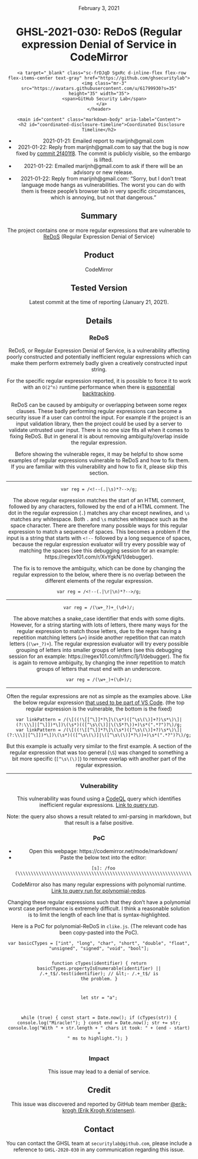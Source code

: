 <header class="post-header d-block mb-6">
      <div class="date text-mono f5 my-3">February 3, 2021</div>
      <h1 class="my-2 h00-mktg lh-condensed">GHSL-2021-030: ReDoS (Regular expression Denial of Service in CodeMirror</h1>

      
      
      
      
      

      

      <a target="_blank" class="sc-frDJqD SgxRc d-inline-flex flex-row flex-items-center text-gray" href="https://github.com/ghsecuritylab">
        <img class="mr-3" src="https://avatars.githubusercontent.com/u/61799930?s=35" height="35" width="35">
        <span>GitHub Security Lab</span>
      </a>
    </header>

    <main id="content" class="markdown-body" aria-label="Content">
      <h2 id="coordinated-disclosure-timeline">Coordinated Disclosure Timeline</h2>
<ul>
  <li>2021-01-21: Emailed report to marijnh@gmail.com</li>
  <li>2021-01-22: Reply from marijnh@gmail.com to say that the bug is now fixed by <a href="https://github.com/codemirror/CodeMirror/commit/2f401f876379fdbfbf97422816e3f2">commit 2f401f8</a>. The commit is publicly visible, so the embargo is lifted.</li>
  <li>2021-01-22: Emailed marijnh@gmail.com to ask if there will be an advisory or new release.</li>
  <li>2021-01-22: Reply from marijnh@gmail.com: “Sorry, but I don’t treat language mode hangs as vulnerabilities. The worst you can do with them is freeze people’s browser tab in very specific circumstances, which is annoying, but not that dangerous.”</li>
</ul>

<h2 id="summary">Summary</h2>

<p>The project contains one or more regular expressions that are vulnerable to <a href="https://en.wikipedia.org/wiki/ReDoS">ReDoS</a> (Regular Expression Denial of Service)</p>

<h2 id="product">Product</h2>

<p>CodeMirror</p>

<h2 id="tested-version">Tested Version</h2>

<p>Latest commit at the time of reporting (January 21, 2021).</p>

<h2 id="details">Details</h2>

<h3 id="redos">ReDoS</h3>

<p>ReDoS, or Regular Expression Denial of Service, is a vulnerability affecting poorly constructed and potentially inefficient regular expressions which can make them perform extremely badly given a creatively constructed input string.</p>

<p>For the specific regular expression reported, it is possible to force it to work with an <code class="language-plaintext highlighter-rouge">O(2^n)</code> runtime performance when there is <a href="http://en.wikipedia.org/wiki/ReDoS#Exponential_backtracking">exponential backtracking</a>.</p>

<p>ReDoS can be caused by ambiguity or overlapping between some regex clauses. These badly performing regular expressions can become a security issue if a user can control the input. For example if the project is an input validation library, then the project could be used by a server to validate untrusted user input. There is no one size fits all when it comes to fixing ReDoS. But in general it is about removing ambiguity/overlap inside the regular expression.</p>

<p>Before showing the vulnerable regex, it may be helpful to show some examples of regular expressions vulnerable to ReDoS and how to fix them. If you are familiar with this vulnerability and how to fix it, please skip this section.</p>

<hr />

<pre><code class="language-JavaScript">var reg = /&lt;!--(.|\s)*?--&gt;/g;
</code></pre>

<p>The above regular expression matches the start of an HTML comment, followed by any characters, followed by the end of a HTML comment.
The dot in the regular expression (<code class="language-plaintext highlighter-rouge">.</code>) matches any char except newlines, and <code class="language-plaintext highlighter-rouge">\s</code> matches any whitespace.
Both <code class="language-plaintext highlighter-rouge">.</code> and <code class="language-plaintext highlighter-rouge">\s</code> matches whitespace such as the space character.
There are therefore many possible ways for this regular expression to match a sequence of spaces.
This becomes a problem if the input is a string that starts with <code class="language-plaintext highlighter-rouge">&lt;!--</code> followed by a long sequence of spaces, because the regular expression evaluator will try every possible way of matching the spaces
(see this debugging session for an example: https://regex101.com/r/XvYgkN/1/debugger).</p>

<p>The fix is to remove the ambiguity, which can be done by changing the regular expression to the below, where there is no overlap between the different elements of the regular expression.</p>

<pre><code class="language-JavaScript">var reg = /&lt;!--(.|\r|\n)*?--&gt;/g;
</code></pre>

<hr />

<pre><code class="language-JavaScript">var reg = /(\w+_?)+_(\d+)/;
</code></pre>

<p>The above matches a snake_case identifier that ends with some digits.
However, for a string starting with lots of letters, there many ways for the regular expression to match those letters, due to the regex having a repetition matching letters (<code class="language-plaintext highlighter-rouge">w+</code>) inside another repetition that can match letters (<code class="language-plaintext highlighter-rouge">(\w+_?)+</code>).
The regular expression evaluator will try every possible grouping of letters into smaller groups of letters (see this debugging session for an example: https://regex101.com/r/fmci1j/1/debugger).
The fix is again to remove ambiguity, by changing the inner repetition to match groups of letters that must end with an underscore.</p>

<pre><code class="language-JavaScript">var reg = /(\w+_)+(\d+)/;
</code></pre>

<hr />

<p>Often the regular expressions are not as simple as the examples above.
Like the below regular expression <a href="https://github.com/microsoft/vscode/pull/109964/files">that used to be part of VS Code</a>.
(the top regular expression is the vulnerable, the bottom is the fixed)</p>

<pre><code class="language-JavaScript">var linkPattern = /(\[((!\[[^\]]*?\]\(\s*)([^\s\(\)]+?)\s*\)\]|(?:\\\]|[^\]])*\])\(\s*)(([^\s\(\)]|\(\S*?\))+)\s*(".*?")?\)/g;
var linkPattern = /(\[((!\[[^\]]*?\]\(\s*)([^\s\(\)]+?)\s*\)\]|(?:\\\]|[^\]])*\])\(\s*)(([^\s\(\)]|\([^\s\(\)]*?\))+)\s*(".*?")?\)/g;
</code></pre>

<p>But this example is actually very similar to the first example.
A section of the regular expression that was too general (<code class="language-plaintext highlighter-rouge">\S</code>) was changed to something a bit more specific (<code class="language-plaintext highlighter-rouge">[^\s\(\)]</code>) to remove overlap with another part of the regular expression.</p>

<hr />

<h3 id="vulnerability">Vulnerability</h3>

<p>This vulnerability was found using a <a href="https://codeql.github.com/">CodeQL</a> query which identifies inefficient regular expressions.
<a href="https://lgtm.com/projects/g/codemirror/CodeMirror?mode=list&amp;id=js%2Fredos">Link to query run</a>.</p>

<p>Note: the query also shows a result related to xml-parsing in markdown, but that result is a false positive.</p>

<h3 id="poc">PoC</h3>
<ul>
  <li>Open this webpage: https://codemirror.net/mode/markdown/</li>
  <li>Paste the below text into the editor:
    <div class="language-plaintext highlighter-rouge"><div class="highlight"><pre class="highlight"><code>[s]: /foo  (\\\\\\\\\\\\\\\\\\\\\\\\\\\\\\\\\\\\\\\\\\\\\\\\\\\\\\\\\\\\\\\\\\\\\\\\\\\\\\\\\\\\\\\\\\\\\\\\\\\\\\
</code></pre></div>    </div>
  </li>
</ul>

<p>CodeMirror also has many regular expressions with polynomial runtime.
<a href="https://lgtm.com/query/5049463719351736337/">Link to query run for polynomial-redos</a>.</p>

<p>Changing these regular expressions such that they don’t have a polynomial worst case performance is extremely difficult.
I think a reasonable solution is to limit the length of each line that is syntax-highlighted.</p>

<p>Here is a PoC for polynomial-ReDoS in <code class="language-plaintext highlighter-rouge">clike.js</code>.
(The relevant code has been copy-pasted into the PoC).</p>
<pre><code class="language-JavaScript">var basicCTypes = ["int", "long", "char", "short", "double", "float", "unsigned", "signed", "void", "bool"];

function cTypes(identifier) {
    return basicCTypes.propertyIsEnumerable(identifier) || /.+_t$/.test(identifier); // &lt;- /.+_t$/ is the problem.
}

let str = "a";

while (true) {
    const start = Date.now();
    if (cTypes(str)) { console.log("Miracle!"); }
    const end = Date.now();
    str += str;
    console.log("With " + str.length + " chars it took: " + (end - start) + " ms to highlight.");
}
</code></pre>

<h3 id="impact">Impact</h3>

<p>This issue may lead to a denial of service.</p>

<h2 id="credit">Credit</h2>

<p>This issue was discovered and reported by GitHub team member <a href="https://github.com/erik-krogh">@erik-krogh (Erik Krogh Kristensen)</a>.</p>

<h2 id="contact">Contact</h2>

<p>You can contact the GHSL team at <code class="language-plaintext highlighter-rouge">securitylab@github.com</code>, please include a reference to <code class="language-plaintext highlighter-rouge">GHSL-2020-030</code> in any communication regarding this issue.
